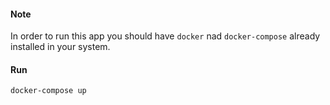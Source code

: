 #### Note

In order to run this app you should have `docker` nad `docker-compose` already installed in your system.

#### Run

```bash
docker-compose up
```
